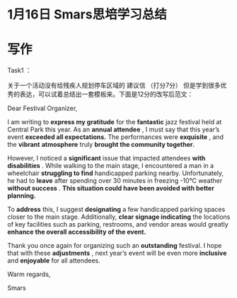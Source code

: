 # 1月16日 Smars思培学习总结


# 写作

Task1 ：

关于一个活动没有给残疾人规划停车区域的 建议信 （打分7分） 但是学到很多优秀的表达，可以试着总结出一套模板来。下面是12分的改写后范文：

Dear Festival Organizer,

I am writing to **express my gratitude** for the **fantastic** jazz festival held at Central Park this year. As an  **annual attendee** , I must say that this year’s event **exceeded all expectations.** The performances were  **exquisite** , and the **vibrant** **atmosphere** truly **brought the community together.**

However, I noticed a **significant** issue that impacted attendees  **with disabilities** . While walking to the main stage, I encountered a man in a wheelchair **struggling to find** handicapped parking nearby. Unfortunately, he had to **leave** after spending over 30 minutes in freezing -10°C weather  **without success** . **This situation could have been avoided with better planning.**

To **address** this, I suggest **designating** a few handicapped parking spaces closer to the main stage. Additionally, **clear signage indicating** the locations of key facilities such as parking, restrooms, and vendor areas would greatly **enhance the overall accessibility of the event.**

Thank you once again for organizing such an **outstanding** festival. I hope that with these  **adjustments** , next year’s event will be even more **inclusive** and **enjoyable** for all attendees.

Warm regards,

Smars
